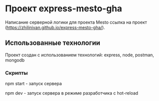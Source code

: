 # Проект express-mesto-gha

Написание серверной логики для проекта Mesto
ссылка на проект (https://zhilinivan.github.io/express-mesto-gha/).

## Использованные технологии

Проект создан с использованием технологий: express, node, postman, mongodb

### Скрипты

npm start - запуск сервера

npm dev - запуск сервера в режиме разработчика с hot-reload 
